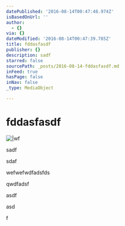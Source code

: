 ```yaml
---
datePublished: '2016-08-14T00:47:48.974Z'
isBasedOnUrl: ''
author:
  - {}
via: {}
dateModified: '2016-08-14T00:47:39.785Z'
title: fddasfasdf
publisher: {}
description: sadf
starred: false
sourcePath: _posts/2016-08-14-fddasfasdf.md
inFeed: true
hasPage: false
inNav: false
_type: MediaObject

---
```

# fddasfasdf
![|wf](https://the-grid-user-content.s3-us-west-2.amazonaws.com/2bae4010-82ac-4a06-bde0-099270e634e5.png)

sadf

sdaf

wefwefwdfadsfds

qwdfadsf

asdf

asd

f